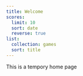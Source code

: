 ```yaml
---
title: Welcome
scores:
  limit: 10
  sort: date
  reverse: true
list:
  collection: games
  sort: title
---
```

This is a tempory home page